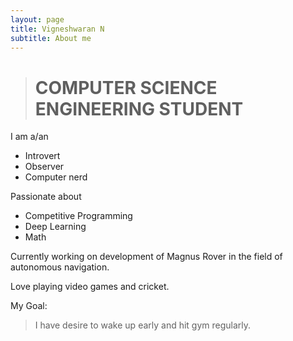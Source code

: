 ```yaml
---
layout: page
title: Vigneshwaran N
subtitle: About me
---
```

> # COMPUTER SCIENCE ENGINEERING STUDENT

I am a/an
 * Introvert
 * Observer 
 * Computer nerd
 
Passionate about
- Competitive Programming
- Deep Learning
- Math

Currently working on development of Magnus Rover in the field of autonomous navigation.

Love playing video games and cricket.

My Goal:
> I have desire to wake up early and hit gym regularly.
